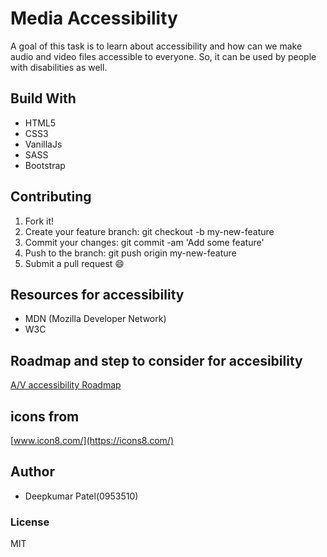 # Media Accessibility

A goal of this task is to learn about accessibility and how can we make audio and video files accessible to everyone. So, it can be used by people with disabilities as well.

## Build With

-   HTML5
-   CSS3
-   VanillaJs
-   SASS
-   Bootstrap

## Contributing 

1. Fork it!
2. Create your feature branch: git checkout -b my-new-feature
3. Commit your changes: git commit -am 'Add some feature'
4. Push to the branch: git push origin my-new-feature
5. Submit a pull request :smile:

## Resources for accessibility

-   MDN (Mozilla Developer Network)
-   W3C

## Roadmap and step to consider for accesibility

   [A/V accessibility Roadmap](https://docs.google.com/document/d/1RuCADiqIzE_wQyVoPUhx2hrhDjB8u9_h79WyZlQUqVM/edit)

## icons from

   [www.icon8.com/](https://icons8.com/)

## Author

-   Deepkumar Patel(0953510)

### License

MIT
